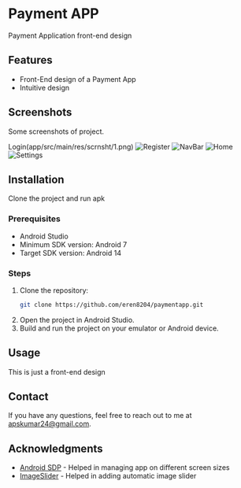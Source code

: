 # Payment APP

Payment Application front-end design

## Features

- Front-End design of a Payment App
- Intuitive design

## Screenshots

Some screenshots of project.

Login(app/src/main/res/scrnsht/1.png)
![Register](app/src/main/res/scrnsht/2.png)
![NavBar](app/src/main/res/scrnsht/3.png)
![Home](app/src/main/res/scrnsht/4.png)
![Settings](app/src/main/res/scrnsht/5.png)
## Installation
Clone the project and run apk

### Prerequisites

- Android Studio
- Minimum SDK version: Android 7
- Target SDK version: Android 14

### Steps

1. Clone the repository:
    ```bash
    git clone https://github.com/eren8204/paymentapp.git
    ```
2. Open the project in Android Studio.
3. Build and run the project on your emulator or Android device.

## Usage

This is just a front-end design

## Contact
If you have any questions, feel free to reach out to me at apskumar24@gmail.com.

## Acknowledgments

- [Android SDP](https://github.com/intuit/sdp) - Helped in managing app on different screen sizes
- [ImageSlider](https://github.com/denzcoskun/ImageSlideshow) - Helped in adding automatic image slider
